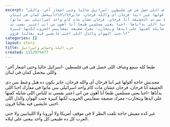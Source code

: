 ```yaml
---
excerpt: "طبعا كله سمع وشاف اللى حصل فى فى فلسطين -اسرائيل حاليا وحتى اشعار آخر- واللى
  بيحصل كمان فى لبنان\r\n\r\nمعنديش حاجة أقولها غير اننا فرحان أى والله فرحان، جايز
  يكون ده هبل وعبط بس دى الحقيقة أنا فرحان، فرحان عشان مات كام واحد اسرائيلى بس  ماتوا
  فى معارك احنا اللى بدأناها -احنا يعنى مسلمين طبعا أنا أهون من انى اعنبر نفسى ند
  للناس اللى شايله كفنها على ايدها وبتحارب- معرك ضعيفة بمقاييس الحروب لكنها كبيرة
  جنب الهوان والذل اللى احنى عايشين فيه بقالنا قرون.\r"
categories: []
layout: story
title: حزب الله وحماس واسرائيل
created: 1152975477
---
```

طبعا كله سمع وشاف اللى حصل فى فى فلسطين -اسرائيل حاليا وحتى اشعار آخر- واللى بيحصل كمان فى لبنان

معنديش حاجة أقولها غير اننا فرحان أى والله فرحان، جايز يكون ده هبل وعبط بس دى الحقيقة أنا فرحان، فرحان عشان مات كام واحد اسرائيلى بس  ماتوا فى معارك احنا اللى بدأناها -احنا يعنى مسلمين طبعا أنا أهون من انى اعنبر نفسى ند للناس اللى شايله كفنها على ايدها وبتحارب- معرك ضعيفة بمقاييس الحروب لكنها كبيرة جنب الهوان والذل اللى احنى عايشين فيه بقالنا قرون.

غير كده مفيش حاجة تلفت النظر لا فى موقف أمريكا ولا أوروبا ولا اللبنانيين ولا حتى العرب كل ده طبيعى كل واحد بيغنى على ليلاه.
